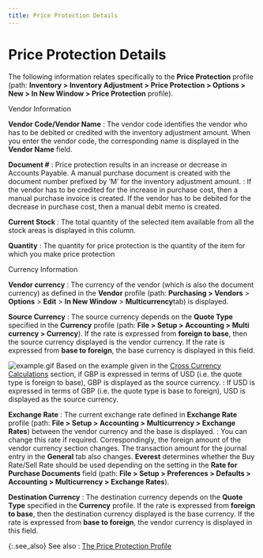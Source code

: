 ```yaml
---
title: Price Protection Details
---
```


# Price Protection Details


The following information relates specifically to the **Price 
 Protection** profile (path: **Inventory 
 &gt; Inventory Adjustment &gt; Price Protection &gt; Options &gt; New 
 &gt; In New Window &gt; Price Protection** profile).


Vendor Information


**Vendor Code/Vendor Name**
: The vendor code identifies the vendor who has to  be debited or credited with the inventory adjustment amount. When you  enter the vendor code, the corresponding name is displayed in the **Vendor Name** field.


**Document #**
: Price protection results in an increase or decrease  in Accounts Payable. A manual purchase document is created with the document  number prefixed by ‘M’  for the inventory adjustment amount.
: If the vendor has to be credited for the increase  in purchase cost, then a manual purchase invoice is created. If the vendor  has to be debited for the decrease in purchase cost, then a manual debit  memo is created.


**Current Stock**
: The total quantity of the selected item available  from all the stock areas is displayed in this column.


**Quantity**
: The quantity for price protection is the quantity  of the item for which you make price protection


Currency Information


**Vendor currency**
: The currency of the vendor (which is also the document  currency) as defined in the **Vendor**  profile (path: **Purchasing &gt; Vendors**  > **Options** > **Edit** > **In New Window** >  **Multicurrency**tab) is displayed.


**Source Currency**
: The source currency depends on the **Quote 
 Type** specified in the **Currency**  profile (path: **File &gt; Setup &gt; Accounting 
 &gt; Multi currency &gt; Currency**). If the rate is expressed from  **foreign to base**, then the source  currency displayed is the vendor currency. If the rate is expressed from  **base to foreign**, the base currency  is displayed in this field.


![example.gif]({{site.wm_baseurl}}/img/example.gif) Based  on the example given in the [Cross  Currency Calculations]({{site.acc_chm}}/vendor-payments-and-refunds/foreign-currency-payments/cross_currency_calculations.html) section, if GBP  is expressed in terms of USD  (i.e. the quote type is foreign to base), GBP  is displayed as the source currency.
: If USD  is expressed in terms of GBP  (i.e. the quote type is base to foreign), USD  is displayed as the source currency.


**Exchange Rate**
: The current exchange rate defined in **Exchange 
 Rate** profile (path: **File &gt; 
 Setup &gt; Accounting &gt; Multicurrency &gt; Exchange Rates**) between  the vendor currency and the base is displayed.
: You can change this rate if required. Correspondingly,  the foreign amount of the vendor currency section changes. The transaction  amount for the journal entry in the **General**  tab also changes. **Everest** determines  whether the Buy Rate/Sell Rate should be used depending on the setting  in the **Rate for Purchase Documents**  field (path: **File &gt; Setup &gt; Preferences 
 &gt; Defaults &gt; Accounting &gt; Multicurrency &gt; Exchange Rates**).


**Destination Currency**
: The destination currency depends on the **Quote 
 Type** specified in the **Currency** profile. If the rate is expressed from **foreign 
 to base**, then the destination currency displayed is the base currency.  If the rate is expressed from **base to 
 foreign**, the vendor currency is displayed in this field.


{:.see_also}
See also
: [The Price  Protection Profile]({{site.wm_baseurl}}/inv-adj/price-protection/create-a-price-protection-document/the_price_protection_profile.html)
